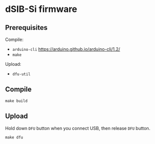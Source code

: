 # dSIB-Si firmware

## Prerequisites

Compile:
- `arduino-cli` https://arduino.github.io/arduino-cli/1.2/
- `make`

Upload:
- `dfu-util`


## Compile

```
make build
```

## Upload

Hold down `DFU` button when you connect USB, then release `DFU` button.

```
make dfu
```
